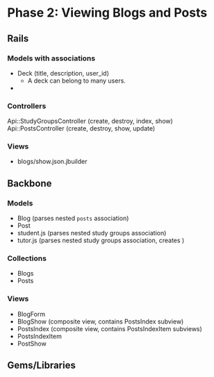 # Phase 2: Viewing Blogs and Posts

## Rails
### Models with associations
* Deck (title, description, user_id)
  * A deck can belong to many users. 
* 

### Controllers
Api::StudyGroupsController (create, destroy, index, show)
Api::PostsController (create, destroy, show, update)

### Views
* blogs/show.json.jbuilder

## Backbone
### Models
* Blog (parses nested `posts` association)
* Post
* student.js (parses nested study groups association)
* tutor.js (parses nested study groups association, creates )

### Collections
* Blogs
* Posts

### Views
* BlogForm
* BlogShow (composite view, contains PostsIndex subview)
* PostsIndex (composite view, contains PostsIndexItem subviews)
* PostsIndexItem
* PostShow

## Gems/Libraries

